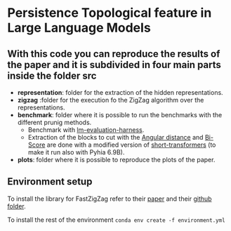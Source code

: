 # Persistence Topological feature in Large Language Models
## With this code you can reproduce the results of the paper and it is subdivided in four main parts inside the folder src
-   **representation**: folder for the extraction of the hidden representations.
-   **zigzag** :folder for the execution fo the ZigZag algorithm over the representations.
-   **benchmark**: folder where it is possible to run the benchmarks with the different prunig methods.
    -   Benchmark with [lm-evaluation-harness](https://github.com/EleutherAI/lm-evaluation-harness).
    -   Extraction of the blocks to cut with the [Angular distance](https://arxiv.org/abs/2403.17887v1) and [Bi-Score](https://arxiv.org/abs/2403.03853) are done with a modified version of [short-transformers](https://github.com/melisa/short-transformers) (to make it run also with Pyhia 6.9B).
-   **plots**: folder where it is possible to reproduce the plots of the paper.
## Environment setup

To install the library for FastZigZag refer to their [paper](https://arxiv.org/abs/2204.11080) and their [github folder](https://github.com/TDA-Jyamiti/fzz).

To install the rest of the environment ```conda env create -f environment.yml```

